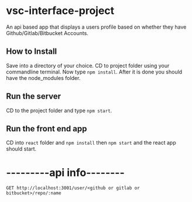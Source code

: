 # vsc-interface-project

An api based app that displays a users profile based on whether they have Github/Gitlab/Bitbucket Accounts.

## How to Install

Save into a directory of your choice. CD to project folder using your commandline terminal. Now type ```npm install```. After it is done you should have the node_modules folder.

## Run the server

CD to the project folder and type ```npm start```.

## Run the front end app

CD into ```react``` folder and ```npm install``` then ```npm start``` and the react app should start.


# ---------api info--------


`GET http://localhost:3001/user/<github or gitlab or bitbucket>/repo/:name`
